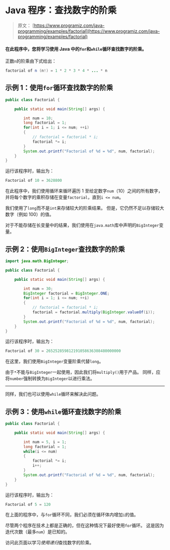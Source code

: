 # Java 程序：查找数字的阶乘

> 原文： [https://www.programiz.com/java-programming/examples/factorial](https://www.programiz.com/java-programming/examples/factorial)

#### 在此程序中，您将学习使用 Java 中的`for`和`while`循环查找数字的阶乘。

正数`n`的阶乘由下式给出：

```java
factorial of n (n!) = 1 * 2 * 3 * 4 * ... * n

```

## 示例 1：使用`for`循环查找数字的阶乘

```java
public class Factorial {

    public static void main(String[] args) {

        int num = 10;
        long factorial = 1;
        for(int i = 1; i <= num; ++i)
        {
            // factorial = factorial * i;
            factorial *= i;
        }
        System.out.printf("Factorial of %d = %d", num, factorial);
    }
}
```

运行该程序时，输出为：

```java
Factorial of 10 = 3628800
```

在此程序中，我们使用循环来循环遍历 1 至给定数字`num`（10）之间的所有数字，并将每个数字的乘积存储在变量`factorial`，直到`i <= num`。

我们使用了`long`而不是`int`来存储较大的阶乘结果。 但是，它仍然不足以存储较大数字（例如 100）的值。

对于不能存储在长变量中的结果，我们使用在`java.math`库中声明的`BigInteger`变量。

## 示例 2：使用`BigInteger`查找数字的阶乘

```java
import java.math.BigInteger;

public class Factorial {

    public static void main(String[] args) {

        int num = 30;
        BigInteger factorial = BigInteger.ONE;
        for(int i = 1; i <= num; ++i)
        {
            // factorial = factorial * i;
            factorial = factorial.multiply(BigInteger.valueOf(i));
        }
        System.out.printf("Factorial of %d = %d", num, factorial);
    }
}
```

运行该程序时，输出为：

```java
Factorial of 30 = 265252859812191058636308480000000
```

在这里，我们使用`BigInteger`变量阶乘代替`long`。

由于`*`不能与`BigInteger`一起使用，因此我们将`multiply()`用于产品。 同样，应将`number`强制转换为`BigInteger`以进行乘法。

* * *

同样，我们也可以使用`while`循环来解决此问题。

## 示例 3：使用`while`循环查找数字的阶乘

```java
public class Factorial {

    public static void main(String[] args) {

        int num = 5, i = 1;
        long factorial = 1;
        while(i <= num)
        {
            factorial *= i;
            i++;
        }
        System.out.printf("Factorial of %d = %d", num, factorial);
    }
}
```

运行该程序时，输出为：

```java
Factorial of 5 = 120
```

在上面的程序中，与`for`循环不同，我们必须在循环体内增加`i`的值。

尽管两个程序在技术上都是正确的，但在这种情况下最好使用`for`循环。 这是因为迭代次数（最多`num`）是已知的。

访问此页面以学习*使用递归*查找数字的阶乘。